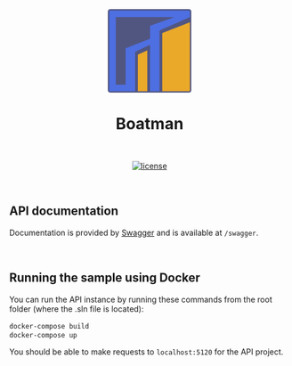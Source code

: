<div align="center">

<img src="https://github.com/mishakrpv/Boatman/blob/development/logo.svg" alt="Boatman logo" title="Boatman" align="center" height="150"/>

# Boatman

<br />

[![license](https://img.shields.io/badge/license-MIT-blue)](LICENSE)

<br />

</div>

## API documentation

Documentation is provided by [Swagger](https://swagger.io/) and is available at `/swagger`.

<br />

## Running the sample using Docker

You can run the API instance by running these commands from the root folder (where the .sln file is located):

```
docker-compose build
docker-compose up
```

You should be able to make requests to `localhost:5120` for the API project.
